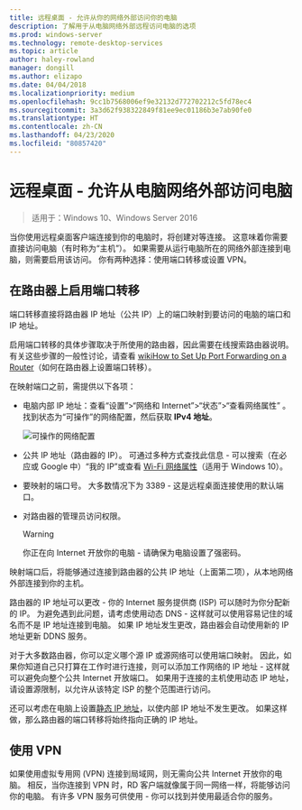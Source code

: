 ```yaml
---
title: 远程桌面 - 允许从你的网络外部访问你的电脑
description: 了解用于从电脑网络外部远程访问电脑的选项
ms.prod: windows-server
ms.technology: remote-desktop-services
ms.topic: article
author: haley-rowland
manager: dongill
ms.author: elizapo
ms.date: 04/04/2018
ms.localizationpriority: medium
ms.openlocfilehash: 9cc1b7568006ef9e32132d772702212c5fd78ec4
ms.sourcegitcommit: 3a3d62f938322849f81ee9ec01186b3e7ab90fe0
ms.translationtype: HT
ms.contentlocale: zh-CN
ms.lasthandoff: 04/23/2020
ms.locfileid: "80857420"
---
```

# <a name="remote-desktop---allow-access-to-your-pc-from-outside-your-pcs-network"></a>远程桌面 - 允许从电脑网络外部访问电脑

>适用于：Windows 10、Windows Server 2016

当你使用远程桌面客户端连接到你的电脑时，将创建对等连接。 这意味着你需要直接访问电脑（有时称为“主机”）。 如果需要从运行电脑所在的网络外部连接到电脑，则需要启用该访问。 你有两种选择：使用端口转移或设置 VPN。

## <a name="enable-port-forwarding-on-your-router"></a>在路由器上启用端口转移

端口转移直接将路由器 IP 地址（公共 IP）上的端口映射到要访问的电脑的端口和 IP 地址。 

启用端口转移的具体步骤取决于所使用的路由器，因此需要在线搜索路由器说明。 有关这些步骤的一般性讨论，请查看 [wikiHow to Set Up Port Forwarding on a Router](https://www.wikihow.com/Set-Up-Port-Forwarding-on-a-Router)（如何在路由器上设置端口转移）。

在映射端口之前，需提供以下各项：

- 电脑内部 IP 地址：查看“设置”>“网络和 Internet”>“状态”>“查看网络属性”  。 找到状态为“可操作”的网络配置，然后获取 **IPv4 地址**。

   ![可操作的网络配置](../media/rdclient-operational-network.png)

- 公共 IP 地址（路由器的 IP）。 可通过多种方式查找此信息 - 可以搜索（在必应或 Google 中）“我的 IP”或查看 [Wi-Fi 网络属性](https://binged.it/2Gwob34)（适用于 Windows 10）。
- 要映射的端口号。 大多数情况下为 3389 - 这是远程桌面连接使用的默认端口。
- 对路由器的管理员访问权限。  

   >[!WARNING]
   > 你正在向 Internet 开放你的电脑 - 请确保为电脑设置了强密码。

映射端口后，将能够通过连接到路由器的公共 IP 地址（上面第二项），从本地网络外部连接到你的主机。

路由器的 IP 地址可以更改 - 你的 Internet 服务提供商 (ISP) 可以随时为你分配新的 IP。 为避免遇到此问题，请考虑使用动态 DNS - 这样就可以使用容易记住的域名而不是 IP 地址连接到电脑。 如果 IP 地址发生更改，路由器会自动使用新的 IP 地址更新 DDNS 服务。

对于大多数路由器，你可以定义哪个源 IP 或源网络可以使用端口映射。 因此，如果你知道自己只打算在工作时进行连接，则可以添加工作网络的 IP 地址 - 这样就可以避免向整个公共 Internet 开放端口。 如果用于连接的主机使用动态 IP 地址，请设置源限制，以允许从该特定 ISP 的整个范围进行访问。

还可以考虑在电脑上设置[静态 IP 地址](/windows-hardware/customize/mobile/mcsf/enable-static-ip)，以使内部 IP 地址不发生更改。 如果这样做，那么路由器的端口转移将始终指向正确的 IP 地址。


## <a name="use-a-vpn"></a>使用 VPN

如果使用虚拟专用网 (VPN) 连接到局域网，则无需向公共 Internet 开放你的电脑。 相反，当你连接到 VPN 时，RD 客户端就像属于同一网络一样，将能够访问你的电脑。 有许多 VPN 服务可供使用 - 你可以找到并使用最适合你的服务。